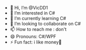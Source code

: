 - 👋 Hi, I’m @VicDD1
- 👀 I’m interested in C#
- 🌱 I’m currently learning C#
- 💞️ I’m looking to collaborate on C#
- 📫 How to reach me : don't 
- 😄 Pronouns: C#/WPF
- ⚡ Fun fact: i like money🦀

<!---
VicDD1/VicDD1 is a ✨ special ✨ repository because its `README.md` (this file) appears on your GitHub profile.
You can click the Preview link to take a look at your changes.
--->
